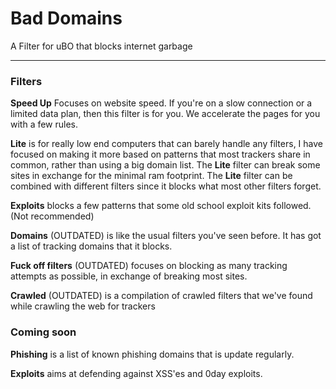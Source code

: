 # Bad Domains
A Filter for uBO that blocks internet garbage

___

### Filters
**Speed Up** Focuses on website speed. If you're on a slow connection or a limited data plan, then this filter is for you. We accelerate the pages for you with a few rules.

**Lite** is for really low end computers that can barely handle any filters, I have focused on making it more based on patterns that most trackers share in common, rather than using a big domain list.
The **Lite** filter can break some sites in exchange for the minimal ram footprint.
The **Lite** filter can be combined with different filters since it blocks what most other filters forget.

**Exploits** blocks a few patterns that some old school exploit kits followed. (Not recommended)

**Domains** (OUTDATED) is like the usual filters you've seen before. It has got a list of tracking domains that it blocks.

**Fuck off filters** (OUTDATED) focuses on blocking as many tracking attempts as possible, in exchange of breaking most sites.

**Crawled** (OUTDATED) is a compilation of crawled filters that we've found while crawling the web for trackers

### Coming soon

**Phishing** is a list of known phishing domains that is update regularly.

**Exploits** aims at defending against XSS'es and 0day exploits.
